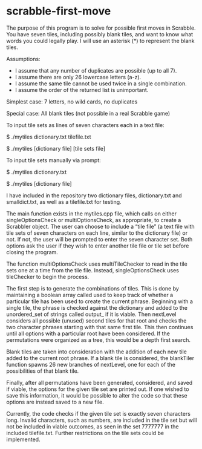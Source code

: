 # scrabble-first-move

The purpose of this program is to solve for possible first moves in Scrabble. You have seven tiles, including possibly blank tiles, and want to know what words you could legally play. I will use an asterisk (*) to represent the blank tiles.

Assumptions:
* I assume that any number of duplicates are possible (up to all 7).
* I assume there are only 26 lowercase letters (a-z).
* I assume the same tile cannot be used twice in a single combination.
* I assume the order of the returned list is unimportant.

Simplest case:
7 letters, no wild cards, no duplicates

Special case:
All blank tiles (not possible in a real Scrabble game)

To input tile sets as lines of seven characters each in a text file:

  $ ./mytiles dictionary.txt tilefile.txt
  
  $ ./mytiles [dictionary file] [tile sets file]


To input tile sets manually via prompt:

  $ ./mytiles dictionary.txt
  
  $ ./mytiles [dictionary file] 

I have included in the repository two dictionary files, dictionary.txt and smalldict.txt, as well as a tilefile.txt for testing.

The main function exists in the mytiles.cpp file, which calls on either singleOptionsCheck or multiOptionsCheck, as appropriate, to create a Scrabbler object. The user can choose to include a “tile file” (a text file with tile sets of seven characters on each line, similar to the dictionary file) or not. If not, the user will be prompted to enter the seven character set. Both options ask the user if they wish to enter another tile file or tile set before closing the program.

The function multiOptionsCheck uses multiTileChecker to read in the tile sets one at a time from the tile file. Instead, singleOptionsCheck uses tileChecker to begin the process.

The first step is to generate the combinations of tiles. This is done by maintaining a boolean array called used to keep track of whether a particular tile has been used to create the current phrase. Beginning with a single tile, the phrase is checked against the dictionary and added to the unordered_set of strings called output_ if it is viable. Then nextLevel considers all possible (unused) second tiles for that root and checks the two character phrases starting with that same first tile. This then continues until all options with a particular root have been considered. If the permutations were organized as a tree, this would be a depth first search.

Blank tiles are taken into consideration with the addition of each new tile added to the current root phrase. If a blank tile is considered, the blankTiler function spawns 26 new branches of nextLevel, one for each of the possibilities of that blank tile.

Finally, after all permutations have been generated, considered, and saved if viable, the options for the given tile set are printed out. If one wished to save this information, it would be possible to alter the code so that these options are instead saved to a new file.

Currently, the code checks if the given tile set is exactly seven characters long. Invalid characters, such as numbers, are included in the tile set but will not be included in viable outcomes, as seen in the set 7777777 in the included tilefile.txt. Further restrictions on the tile sets could be implemented.

